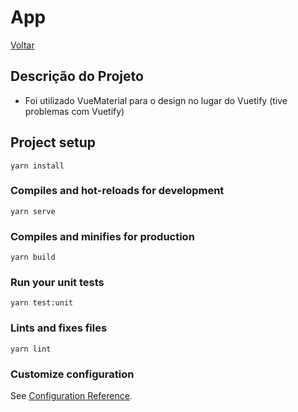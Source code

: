 # App

[Voltar](https://github.com/Onmaedi/neuroteks-code-challenge/)

## Descrição do Projeto

- Foi utilizado VueMaterial para o design no lugar do Vuetify (tive problemas com Vuetify)

## Project setup

```
yarn install
```

### Compiles and hot-reloads for development

```
yarn serve
```

### Compiles and minifies for production

```
yarn build
```

### Run your unit tests

```
yarn test:unit
```

### Lints and fixes files

```
yarn lint
```

### Customize configuration

See [Configuration Reference](https://cli.vuejs.org/config/).
